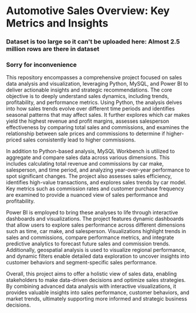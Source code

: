 # Automotive Sales Overview: Key Metrics and Insights

### Dataset is too large so it can't be uploaded here: Almost 2.5 million rows are there in dataset
### Sorry for inconvenience

This repository encompasses a comprehensive project focused on sales data analysis and visualization, leveraging Python, MySQL, and Power BI to deliver actionable insights and strategic recommendations. The core objective is to deeply understand sales dynamics, including trends, profitability, and performance metrics. Using Python, the analysis delves into how sales trends evolve over different time periods and identifies seasonal patterns that may affect sales. It further explores which car makes yield the highest revenue and profit margins, assesses salesperson effectiveness by comparing total sales and commissions, and examines the relationship between sale prices and commissions to determine if higher-priced sales consistently lead to higher commissions.

In addition to Python-based analysis, MySQL Workbench is utilized to aggregate and compare sales data across various dimensions. This includes calculating total revenue and commissions by car make, salesperson, and time period, and analyzing year-over-year performance to spot significant changes. The project also assesses sales efficiency, identifies high-value transactions, and explores sales trends by car model. Key metrics such as commission rates and customer purchase frequency are examined to provide a nuanced view of sales performance and profitability.

Power BI is employed to bring these analyses to life through interactive dashboards and visualizations. The project features dynamic dashboards that allow users to explore sales performance across different dimensions such as time, car make, and salesperson. Visualizations highlight trends in sales and commissions, compare performance metrics, and integrate predictive analytics to forecast future sales and commission trends. Additionally, geospatial analysis is used to visualize regional performance, and dynamic filters enable detailed data exploration to uncover insights into customer behaviors and segment-specific sales performance.

Overall, this project aims to offer a holistic view of sales data, enabling stakeholders to make data-driven decisions and optimize sales strategies. By combining advanced data analysis with interactive visualizations, it provides valuable insights into sales performance, customer behaviors, and market trends, ultimately supporting more informed and strategic business decisions.






